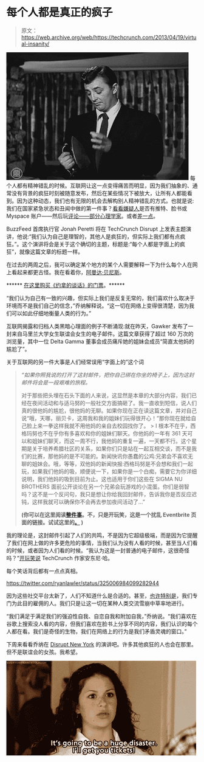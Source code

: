 # 每个人都是真正的疯子

> 原文：<https://web.archive.org/web/https://techcrunch.com/2013/04/19/virtual-insanity/>

[![giftv-651-hotiron](img/72ecfa7677355937f9648f7353372169.png)](https://web.archive.org/web/20230330101529/https://techcrunch.com/wp-content/uploads/2013/04/giftv-651-hotiron.gif) 每个人都有精神错乱的时候。互联网让这一点变得痛苦而明显，因为我们抽象的、通常没有背景的疯狂时刻被随意发布，然后在某些情况下被放大，让所有人都能看到。因为这种动态，我们也有无限的机会去解构别人精神错乱的方式。也就是说:我们在国家紧急状态和丑闻中做的第一件事？[看看嫌疑人](https://web.archive.org/web/20230330101529/http://www.buzzfeed.com/chrisgeidner/what-we-know-about-boston-marathon-bomb-suspect-dzhokhar-tsa?utm_campaign=socialflow&utm_source=twitter&utm_medium=buzzfeed)是否有推特、脸书或 Myspace 账户——然后玩[评论——部分心理学家](https://web.archive.org/web/20230330101529/http://www.urbandictionary.com/define.php?term=Internet%20Psychologist)。或者[差一点](https://web.archive.org/web/20230330101529/https://twitter.com/search/users?q=Dzhokhar%20Tsarnaev)。

BuzzFeed 首席执行官 Jonah Peretti 将在 TechCrunch Disrupt 上发表主题演讲，他说:“我们认为自己是理智的，其他人是疯狂的，但实际上我们都有点疯狂。”。这个演讲将会是关于这个确切的主题，标题是:“每个人都是字面上的疯狂”，就像这篇文章的标题一样。

在过去的两周之后，我可以确定某个地方的某个人需要解释一下为什么每个人在网上看起来都更古怪。我在看着你，[阿曼达·贝尼斯](https://web.archive.org/web/20230330101529/https://twitter.com/amandabynes)。

****** [在这里购买《约拿的谈话》的门票](https://web.archive.org/web/20230330101529/https://techcrunch.com/events/disrupt-ny-2013/purchase-tickets/)。******

“我们认为自己有一致的兴趣，但实际上我们是反复无常的，我们喜欢什么取决于环境而不是我们自己的信念，”乔纳解释说。“这一切在网络上变得很清楚，因为我们可以如此仔细地衡量人类的行为。”

互联网揭露和归档人类黑暗心理面的例子不断涌现:就在昨天，Gawker 发布了一封来自马里兰大学女生联谊会女生的电子邮件。这篇文章获得了超过 160 万次的浏览量，其中一位 Delta Gamma 董事会成员痛斥她的姐妹会成员“简直太他妈的尴尬了”。

关于互联网的另一件大事是人们经常误用“字面上的”这个词

> *“如果你照我说的打开了这封邮件，把你自己绑在你坐的椅子上，因为这封邮件将会是一段艰难的旅程。*
> 
> 对于那些把头埋在石头下面的人来说，这显然是本章的大部分内容，我们已经在夜间活动和与适马努的一般社交方面搞砸了。我一直收到短信，说人们真的很他妈的尴尬，很他妈的无聊。如果你现在正在读这篇文章，并对自己说“哦，天哪，丽贝卡，这周我和我的姐妹们玩得很开心！”那你现在就给自己脸上来一拳这样我就不用他妈的亲自去校园找你了。 > I 根本不在乎，西格玛努也不在乎你有多喜欢和你的姐妹们聊天。你他妈的一年有 361 天可以和姐妹们聊天，而这一周不行，我他妈的重复一遍，一天都不行。这个星期是关于培养希腊社区的关系，如果你们只是站在一起互相交谈，而不是我们的比赛，那他妈的是不可能的。新闻快讯你愚蠢的公鸡:兄弟会不喜欢无聊的姐妹会。哦，等等，双他妈的新闻快报:西格玛努是不会想和我们一起玩，如果我们他妈的吸，顺便说一下，如果你是一个白痴，需要它为你详细说明，我们他妈的吸到目前为止。这也适用于你们这些在 SIGMA NU BROTHERS 面前公开谈论在另一个兄弟会玩游戏的小混蛋。你们是弱智吗？这不是一个反问句，我只是想让你给我回封邮件，告诉我你是否反应迟钝，这样我就可以确保你不会再去参加夜间活动了…”
> 
> **(你可以在这里阅读[整件事](https://web.archive.org/web/20230330101529/https://techcrunch.com/events/disrupt-ny-2013/purchase-tickets/)。不，只是开玩笑，这是一个扰乱 Eventbrite 页面的链接。试试这里的[。](https://web.archive.org/web/20230330101529/http://gawker.com/5994974/the-most-deranged-sorority-girl-email-you-will-ever-read) )**

我的理论是，这封邮件引起了人们的共鸣，不是因为它超级极端，而是因为它提醒了我们在网上做的许多更危险的事情，当我们认为没有人看的时候，甚至当人们看的时候，或者因为人们看的时候。“我认为这是一封普通的电子邮件，这很奇怪吗？”[开玩笑说](https://web.archive.org/web/20230330101529/https://twitter.com/anthonyha/status/325018364466573312) TechCrunch 作家安东尼·哈。

每个笑话背后都有一点点真相。

https://twitter.com/ryanlawler/status/325006984099282944

因为这些社交平台太新了，人们不知道什么是合适的。甚至，[也许特别是](https://web.archive.org/web/20230330101529/http://www.theawl.com/2013/04/is-your-social-media-editor-destroying-your-news-organization)，我们专门为此目的雇佣的人。我们只是让这一切在某种人类交流雪崩中草率地进行。

“我们满足于满足我们的强迫性自我、自恋自我和附加自我，”乔纳说。“我们喜欢在谷歌上搜索没人看的内容，但我们喜欢在脸书上分享不同的内容，我们认识的每个人都在看。我们是奇怪的生物，我们在网络上的行为是我们矛盾灵魂的窗口。”

下周来看看乔纳在 [Disrupt New York](https://web.archive.org/web/20230330101529/https://techcrunch.com/events/disrupt-ny-2013/purchase-tickets/) 的演讲吧。许多其他疯狂的人也会在那里。但不是联谊会的女孩。我希望。

[![anigif_enhanced-buzz-12197-1366305416-3](img/4bb41a97850dfeb816be1f52a2a1f3cf.png)](https://web.archive.org/web/20230330101529/https://techcrunch.com/wp-content/uploads/2013/04/anigif_enhanced-buzz-12197-1366305416-3.gif)